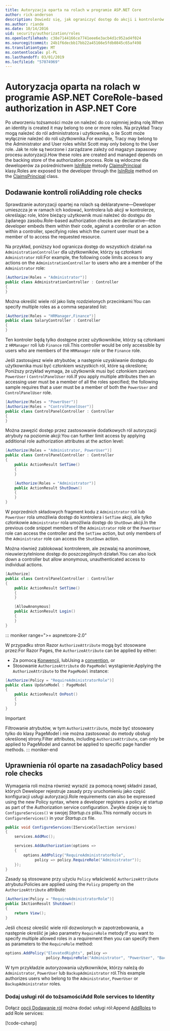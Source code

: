 ```yaml
---
title: Autoryzacja oparta na rolach w programie ASP.NET Core
author: rick-anderson
description: Dowiedz się, jak ograniczyć dostęp do akcji i kontrolerów platformy ASP.NET Core, przekazując ról z atrybutem autoryzacji.
ms.author: riande
ms.date: 10/14/2016
uid: security/authorization/roles
ms.openlocfilehash: c38e7144166ce7741eee6e3acb4d1c952ad4f024
ms.sourcegitcommit: 24b1f6decbb17bb22a45166e5fdb0845c65af498
ms.translationtype: MT
ms.contentlocale: pl-PL
ms.lasthandoff: 03/01/2019
ms.locfileid: "57074969"
---
```

# <a name="role-based-authorization-in-aspnet-core"></a><span data-ttu-id="b8fda-103">Autoryzacja oparta na rolach w programie ASP.NET Core</span><span class="sxs-lookup"><span data-stu-id="b8fda-103">Role-based authorization in ASP.NET Core</span></span>

<a name="security-authorization-role-based"></a>

<span data-ttu-id="b8fda-104">Po utworzeniu tożsamości może on należeć do co najmniej jedną rolę.</span><span class="sxs-lookup"><span data-stu-id="b8fda-104">When an identity is created it may belong to one or more roles.</span></span> <span data-ttu-id="b8fda-105">Na przykład Tracy mogą należeć do ról administratora i użytkownika, o ile Scott może wyłącznie należeć do roli użytkownika.</span><span class="sxs-lookup"><span data-stu-id="b8fda-105">For example, Tracy may belong to the Administrator and User roles whilst Scott may only belong to the User role.</span></span> <span data-ttu-id="b8fda-106">Jak te role są tworzone i zarządzane zależy od magazyn zapasowy procesu autoryzacji.</span><span class="sxs-lookup"><span data-stu-id="b8fda-106">How these roles are created and managed depends on the backing store of the authorization process.</span></span> <span data-ttu-id="b8fda-107">Role są widoczne dla deweloperów za pośrednictwem [IsInRole](/dotnet/api/system.security.principal.genericprincipal.isinrole) metody [ClaimsPrincipal](/dotnet/api/system.security.claims.claimsprincipal) klasy.</span><span class="sxs-lookup"><span data-stu-id="b8fda-107">Roles are exposed to the developer through the [IsInRole](/dotnet/api/system.security.principal.genericprincipal.isinrole) method on the [ClaimsPrincipal](/dotnet/api/system.security.claims.claimsprincipal) class.</span></span>

## <a name="adding-role-checks"></a><span data-ttu-id="b8fda-108">Dodawanie kontroli roli</span><span class="sxs-lookup"><span data-stu-id="b8fda-108">Adding role checks</span></span>

<span data-ttu-id="b8fda-109">Sprawdzanie autoryzacji opartej na rolach są deklaratywne&mdash;Deweloper umieszcza je w ramach ich kodować, kontrolera lub akcji w kontrolerze, określając role, które bieżący użytkownik musi należeć do dostępu do żądanego zasobu.</span><span class="sxs-lookup"><span data-stu-id="b8fda-109">Role-based authorization checks are declarative&mdash;the developer embeds them within their code, against a controller or an action within a controller, specifying roles which the current user must be a member of to access the requested resource.</span></span>

<span data-ttu-id="b8fda-110">Na przykład, poniższy kod ogranicza dostęp do wszystkich działań na `AdministrationController` dla użytkowników, którzy są członkami `Administrator` roli:</span><span class="sxs-lookup"><span data-stu-id="b8fda-110">For example, the following code limits access to any actions on the `AdministrationController` to users who are a member of the `Administrator` role:</span></span>

```csharp
[Authorize(Roles = "Administrator")]
public class AdministrationController : Controller
{
}
```

<span data-ttu-id="b8fda-111">Można określić wiele ról jako listę rozdzielonych przecinkami:</span><span class="sxs-lookup"><span data-stu-id="b8fda-111">You can specify multiple roles as a comma separated list:</span></span>

```csharp
[Authorize(Roles = "HRManager,Finance")]
public class SalaryController : Controller
{
}
```

<span data-ttu-id="b8fda-112">Ten kontroler będą tylko dostępne przez użytkowników, którzy są członkami z `HRManager` roli lub `Finance` roli.</span><span class="sxs-lookup"><span data-stu-id="b8fda-112">This controller would be only accessible by users who are members of the `HRManager` role or the `Finance` role.</span></span>

<span data-ttu-id="b8fda-113">Jeśli zastosujesz wiele atrybutów, a następnie uzyskiwanie dostępu do użytkownika musi być członkiem wszystkich ról, które są określone; Poniższy przykład wymaga, że użytkownik musi być członkiem zarówno `PowerUser` i `ControlPanelUser` roli.</span><span class="sxs-lookup"><span data-stu-id="b8fda-113">If you apply multiple attributes then an accessing user must be a member of all the roles specified; the following sample requires that a user must be a member of both the `PowerUser` and `ControlPanelUser` role.</span></span>

```csharp
[Authorize(Roles = "PowerUser")]
[Authorize(Roles = "ControlPanelUser")]
public class ControlPanelController : Controller
{
}
```

<span data-ttu-id="b8fda-114">Można zawęzić dostęp przez zastosowanie dodatkowych ról autoryzacji atrybuty na poziomie akcji:</span><span class="sxs-lookup"><span data-stu-id="b8fda-114">You can further limit access by applying additional role authorization attributes at the action level:</span></span>

```csharp
[Authorize(Roles = "Administrator, PowerUser")]
public class ControlPanelController : Controller
{
    public ActionResult SetTime()
    {
    }

    [Authorize(Roles = "Administrator")]
    public ActionResult ShutDown()
    {
    }
}
```

<span data-ttu-id="b8fda-115">W poprzednich składowych fragment kodu z `Administrator` roli lub `PowerUser` rola umożliwia dostęp do kontrolera i `SetTime` akcji, ale tylko członkowie `Administrator` rola umożliwia dostęp do `ShutDown` akcji.</span><span class="sxs-lookup"><span data-stu-id="b8fda-115">In the previous code snippet members of the `Administrator` role or the `PowerUser` role can access the controller and the `SetTime` action, but only members of the `Administrator` role can access the `ShutDown` action.</span></span>

<span data-ttu-id="b8fda-116">Można również zablokować kontrolerem, ale zezwalaj na anonimowe, nieuwierzytelnione dostęp do poszczególnych działań.</span><span class="sxs-lookup"><span data-stu-id="b8fda-116">You can also lock down a controller but allow anonymous, unauthenticated access to individual actions.</span></span>

```csharp
[Authorize]
public class ControlPanelController : Controller
{
    public ActionResult SetTime()
    {
    }

    [AllowAnonymous]
    public ActionResult Login()
    {
    }
}
```

::: moniker range=">= aspnetcore-2.0"

<span data-ttu-id="b8fda-117">W przypadku stron Razor `AuthorizeAttribute` mogą być stosowane przez:</span><span class="sxs-lookup"><span data-stu-id="b8fda-117">For Razor Pages, the `AuthorizeAttribute` can be applied by either:</span></span>

* <span data-ttu-id="b8fda-118">Za pomocą [Konwencji](xref:razor-pages/razor-pages-conventions#page-model-action-conventions), lub</span><span class="sxs-lookup"><span data-stu-id="b8fda-118">Using a [convention](xref:razor-pages/razor-pages-conventions#page-model-action-conventions), or</span></span>
* <span data-ttu-id="b8fda-119">Stosowanie `AuthorizeAttribute` do `PageModel` wystąpienie:</span><span class="sxs-lookup"><span data-stu-id="b8fda-119">Applying the `AuthorizeAttribute` to the `PageModel` instance:</span></span>

```csharp
[Authorize(Policy = "RequireAdministratorRole")]
public class UpdateModel : PageModel
{
    public ActionResult OnPost()
    {
    }
}
```

> [!IMPORTANT]
> <span data-ttu-id="b8fda-120">Filtrowanie atrybutów, w tym `AuthorizeAttribute`, może być stosowany tylko do klasy PageModel i nie można zastosować do metody obsługi określonej strony.</span><span class="sxs-lookup"><span data-stu-id="b8fda-120">Filter attributes, including `AuthorizeAttribute`, can only be applied to PageModel and cannot be applied to specific page handler methods.</span></span>
::: moniker-end


<a name="security-authorization-role-policy"></a>

## <a name="policy-based-role-checks"></a><span data-ttu-id="b8fda-121">Uprawnienia ról oparte na zasadach</span><span class="sxs-lookup"><span data-stu-id="b8fda-121">Policy based role checks</span></span>

<span data-ttu-id="b8fda-122">Wymagania roli można również wyrazić za pomocą nowej składni zasad, których Deweloper rejestruje zasady przy uruchomieniu jako część konfiguracji usługi autoryzacji.</span><span class="sxs-lookup"><span data-stu-id="b8fda-122">Role requirements can also be expressed using the new Policy syntax, where a developer registers a policy at startup as part of the Authorization service configuration.</span></span> <span data-ttu-id="b8fda-123">Zwykle dzieje się to `ConfigureServices()` w swojej *Startup.cs* pliku.</span><span class="sxs-lookup"><span data-stu-id="b8fda-123">This normally occurs in `ConfigureServices()` in your *Startup.cs* file.</span></span>

```csharp
public void ConfigureServices(IServiceCollection services)
{
    services.AddMvc();

    services.AddAuthorization(options =>
    {
        options.AddPolicy("RequireAdministratorRole",
             policy => policy.RequireRole("Administrator"));
    });
}
```

<span data-ttu-id="b8fda-124">Zasady są stosowane przy użyciu `Policy` właściwość `AuthorizeAttribute` atrybutu:</span><span class="sxs-lookup"><span data-stu-id="b8fda-124">Policies are applied using the `Policy` property on the `AuthorizeAttribute` attribute:</span></span>

```csharp
[Authorize(Policy = "RequireAdministratorRole")]
public IActionResult Shutdown()
{
    return View();
}
```

<span data-ttu-id="b8fda-125">Jeśli chcesz określić wiele ról dozwolonych w zapotrzebowania, a następnie określić je jako parametry `RequireRole` metody:</span><span class="sxs-lookup"><span data-stu-id="b8fda-125">If you want to specify multiple allowed roles in a requirement then you can specify them as parameters to the `RequireRole` method:</span></span>

```csharp
options.AddPolicy("ElevatedRights", policy =>
                  policy.RequireRole("Administrator", "PowerUser", "BackupAdministrator"));
```

<span data-ttu-id="b8fda-126">W tym przykładzie autoryzowania użytkowników, którzy należą do `Administrator`, `PowerUser` lub `BackupAdministrator` ról.</span><span class="sxs-lookup"><span data-stu-id="b8fda-126">This example authorizes users who belong to the `Administrator`, `PowerUser` or `BackupAdministrator` roles.</span></span>

### <a name="add-role-services-to-identity"></a><span data-ttu-id="b8fda-127">Dodaj usługi ról do tożsamości</span><span class="sxs-lookup"><span data-stu-id="b8fda-127">Add Role services to Identity</span></span>

<span data-ttu-id="b8fda-128">Dołącz [opcji Dodawanie ról](/dotnet/api/microsoft.aspnetcore.identity.identitybuilder.addroles#Microsoft_AspNetCore_Identity_IdentityBuilder_AddRoles__1) można dodać usługi ról:</span><span class="sxs-lookup"><span data-stu-id="b8fda-128">Append [AddRoles](/dotnet/api/microsoft.aspnetcore.identity.identitybuilder.addroles#Microsoft_AspNetCore_Identity_IdentityBuilder_AddRoles__1) to add Role services:</span></span>

[!code-csharp[](roles/samples/Startup.cs?name=snippet&highlight=7)]
